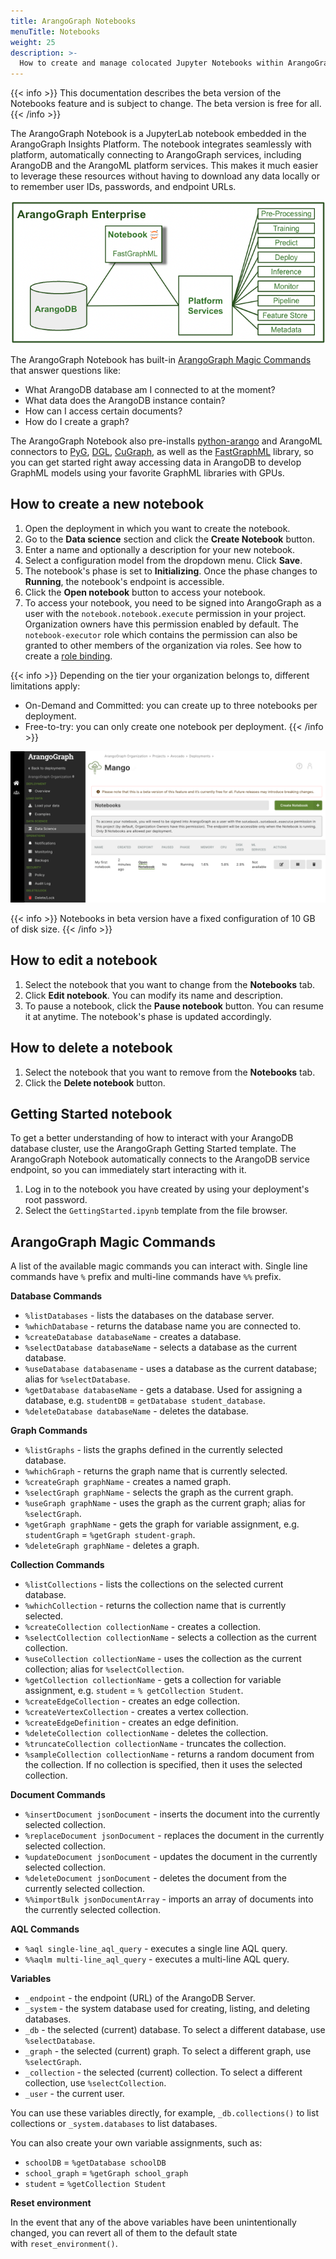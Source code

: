 ```yaml
---
title: ArangoGraph Notebooks
menuTitle: Notebooks
weight: 25
description: >-
  How to create and manage colocated Jupyter Notebooks within ArangoGraph
---
```

{{< info >}}
This documentation describes the beta version of the Notebooks feature and is
subject to change. The beta version is free for all.
{{< /info >}}

The ArangoGraph Notebook is a JupyterLab notebook embedded in the ArangoGraph
Insights Platform. The notebook integrates seamlessly with platform,
automatically connecting to ArangoGraph services, including ArangoDB and the
ArangoML platform services. This makes it much easier to leverage these
resources without having to download any data locally or to remember user IDs,
passwords, and endpoint URLs.

![ArangoGraph Notebooks Architecture](../../images/arangograph-notebooks-architecture.png)

The ArangoGraph Notebook has built-in [ArangoGraph Magic Commands](#arangograph-magic-commands)
that answer questions like:
- What ArangoDB database am I connected to at the moment?
- What data does the ArangoDB instance contain?
- How can I access certain documents?
- How do I create a graph?

The ArangoGraph Notebook also pre-installs [python-arango](https://docs.python-arango.com/en/main/)
and ArangoML connectors
to [PyG](https://github.com/arangoml/pyg-adapter),
[DGL](https://github.com/arangoml/dgl-adapter),
[CuGraph](https://github.com/arangoml/cugraph-adapter), as well as the
[FastGraphML](https://github.com/arangoml/fastgraphml)
library, so you can get started
right away accessing data in ArangoDB to develop GraphML models using your
favorite GraphML libraries with GPUs.

## How to create a new notebook

1. Open the deployment in which you want to create the notebook.
2. Go to the **Data science** section and click the **Create Notebook** button.
3. Enter a name and optionally a description for your new notebook. 
4. Select a configuration model from the dropdown menu. Click **Save**.
5. The notebook's phase is set to **Initializing**. Once the phase changes to
   **Running**, the notebook's endpoint is accessible.
6. Click the **Open notebook** button to access your notebook. 
7. To access your notebook, you need to be signed into ArangoGraph as a user with
   the `notebook.notebook.execute` permission in your project. Organization
   owners have this permission enabled by default. The `notebook-executor` role
   which contains the permission can also be granted to other members of the
   organization via roles. See how to create a
   [role binding](security-and-access-control/_index.md#how-to-view-edit-or-remove-role-bindings-of-a-policy).

{{< info >}}
Depending on the tier your organization belongs to, different limitations apply:
- On-Demand and Committed: you can create up to three notebooks per deployment.
- Free-to-try: you can only create one notebook per deployment.
{{< /info >}}

![Notebooks](../../images/arangograph-notebooks.png)

{{< info >}}
Notebooks in beta version have a fixed configuration of 10&nbsp;GB of disk size.
{{< /info >}}

## How to edit a notebook

1. Select the notebook that you want to change from the **Notebooks** tab.
2. Click **Edit notebook**. You can modify its name and description.
3. To pause a notebook, click the **Pause notebook** button. You can resume it
at anytime. The notebook's phase is updated accordingly.

## How to delete a notebook

1. Select the notebook that you want to remove from the **Notebooks** tab.
2. Click the **Delete notebook** button.

## Getting Started notebook

To get a better understanding of how to interact with your ArangoDB database
cluster, use the ArangoGraph Getting Started template.
The ArangoGraph Notebook automatically connects to the ArangoDB service
endpoint, so you can immediately start interacting with it.

1. Log in to the notebook you have created by using your deployment's root password.
2. Select the `GettingStarted.ipynb` template from the file browser.

## ArangoGraph Magic Commands

A list of the available magic commands you can interact with.
Single line commands have `%` prefix and multi-line commands have `%%` prefix.

**Database Commands**

- `%listDatabases` - lists the databases on the database server.
- `%whichDatabase` - returns the database name you are connected to.
- `%createDatabase databaseName` - creates a database.
- `%selectDatabase databaseName` - selects a database as the current database.
- `%useDatabase databasename` - uses a database as the current database;
  alias for `%selectDatabase`.
- `%getDatabase databaseName` - gets a database. Used for assigning a database,
   e.g. `studentDB` = `getDatabase student_database`.
- `%deleteDatabase databaseName` - deletes the database.

**Graph Commands**

- `%listGraphs` - lists the graphs defined in the currently selected database.
- `%whichGraph` - returns the graph name that is currently selected.
- `%createGraph graphName` - creates a named graph.
- `%selectGraph graphName` - selects the graph as the current graph.
- `%useGraph graphName` - uses the graph as the current graph;
  alias for `%selectGraph`.
- `%getGraph graphName` - gets the graph for variable assignment, 
  e.g. `studentGraph` = `%getGraph student-graph`.
- `%deleteGraph graphName` - deletes a graph.

**Collection Commands**

- `%listCollections` - lists the collections on the selected current database.
- `%whichCollection` - returns the collection name that is currently selected.
- `%createCollection collectionName` - creates a collection.
- `%selectCollection collectionName` - selects a collection as the current collection.
- `%useCollection collectionName` - uses the collection as the current collection;
  alias for `%selectCollection`.
- `%getCollection collectionName` - gets a collection for variable assignment,
  e.g. `student` = `% getCollection Student`.
- `%createEdgeCollection` - creates an edge collection.
- `%createVertexCollection` - creates a vertex collection.
- `%createEdgeDefinition` - creates an edge definition.
- `%deleteCollection collectionName` - deletes the collection.
- `%truncateCollection collectionName` - truncates the collection.
- `%sampleCollection collectionName` - returns a random document from the collection.
  If no collection is specified, then it uses the selected collection.

**Document Commands**

- `%insertDocument jsonDocument` - inserts the document into the currently selected collection.
- `%replaceDocument jsonDocument` - replaces the document in the currently selected collection.
- `%updateDocument jsonDocument` - updates the document in the currently selected collection.
- `%deleteDocument jsonDocument` - deletes the document from the currently selected collection.
- `%%importBulk jsonDocumentArray` - imports an array of documents into the currently selected collection.

**AQL Commands**

- `%aql single-line_aql_query` - executes a single line AQL query.
- `%%aqlm multi-line_aql_query` - executes a multi-line AQL query.

**Variables**

- `_endpoint` - the endpoint (URL) of the ArangoDB Server.
- `_system` - the system database used for creating, listing, and deleting databases.
- `_db` - the selected (current) database. To select a different database, use `%selectDatabase`.
- `_graph` - the selected (current) graph. To select a different graph, use `%selectGraph`.
- `_collection` - the selected (current) collection. To select a different collection, use `%selectCollection`.
- `_user` - the current user.

You can use these variables directly, for example, `_db.collections()` to list
collections or `_system.databases` to list databases.

You can also create your own variable assignments, such as:

- `schoolDB` = `%getDatabase schoolDB`
- `school_graph` = `%getGraph school_graph`
- `student` = `%getCollection Student`

**Reset environment**

In the event that any of the above variables have been unintentionally changed,
you can revert all of them to the default state with `reset_environment()`.
